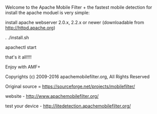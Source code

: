 Welcome to the Apache Mobile Filter + the fastest mobile detection
for install the apache moduel is very simple:

install apache webserver 2.0.x, 2.2.x or newer (downloadable from http://httpd.apache.org)

. ./install.sh

apachectl start

that's it all!!!!

Enjoy with AMF+

Copyrights (c) 2009-2016 apachemobilefilter.org, All Rights Reserved


Original source = https://sourceforge.net/projects/mobilefilter/

website - http://www.apachemobilefilter.org/

test your device - http://litedetection.apachemobilefilter.org/
